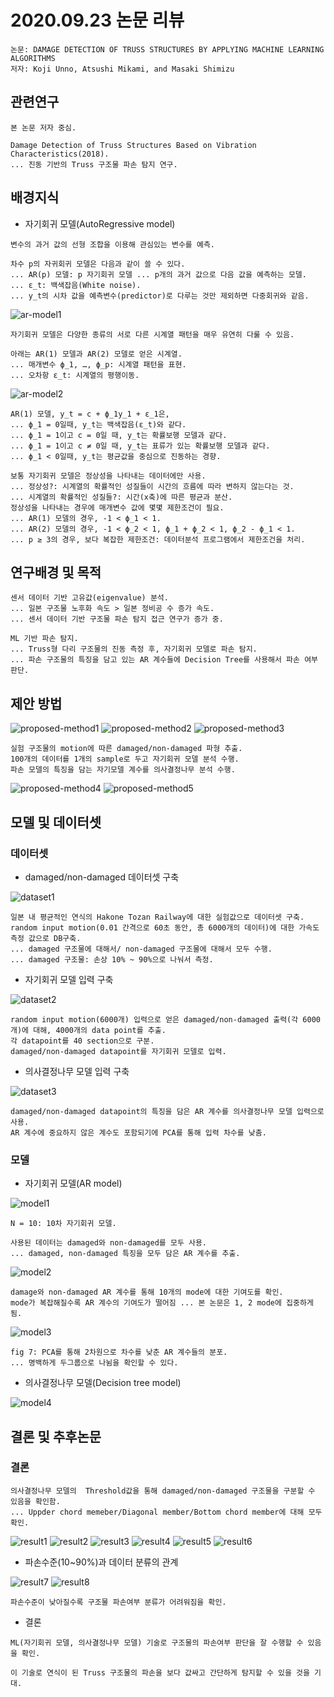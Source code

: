 # 2020.09.23 논문 리뷰

```
논문: DAMAGE DETECTION OF TRUSS STRUCTURES BY APPLYING MACHINE LEARNING ALGORITHMS 
저자: Koji Unno, Atsushi Mikami, and Masaki Shimizu
```

## 관련연구

```
본 논문 저자 중심.

Damage Detection of Truss Structures Based on Vibration Characteristics(2018).
... 진동 기반의 Truss 구조물 파손 탐지 연구.
```

## 배경지식

- 자기회귀 모델(AutoRegressive model)

```
변수의 과거 값의 선형 조합을 이용해 관심있는 변수를 예측.

차수 p의 자귀회귀 모델은 다음과 같이 쓸 수 있다.
... AR(p) 모델: p 자기회귀 모델 ... p개의 과거 값으로 다음 값을 예측하는 모델.
... ε_t: 백색잡음(White noise).
... y_t의 시차 값을 예측변수(predictor)로 다루는 것만 제외하면 다중회귀와 같음.
```

![ar-model1](./img/ar-model1.PNG)

```
자기회귀 모델은 다양한 종류의 서로 다른 시계열 패턴을 매우 유연히 다룰 수 있음.

아래는 AR(1) 모델과 AR(2) 모델로 얻은 시계열.
... 매개변수 ϕ_1, …, ϕ_p: 시계열 패턴을 표현.
... 오차항 ε_t: 시계열의 평행이동.
```

![ar-model2](./img/ar-model2.PNG)

```
AR(1) 모델, y_t = c + ϕ_1y_1 + ε_1은,
... ϕ_1 = 0일때, y_t는 백색잡음(ε_t)와 같다.
... ϕ_1 = 1이고 c = 0일 때, y_t는 확률보행 모델과 같다.
... ϕ_1 = 1이고 c ≠ 0일 때, y_t는 표류가 있는 확률보행 모델과 같다.
... ϕ_1 < 0일때, y_t는 평균값을 중심으로 진동하는 경향.

보통 자기회귀 모델은 정상성을 나타내는 데이터에만 사용.
... 정상성?: 시계열의 확률적인 성질들이 시간의 흐름에 따라 변하지 않는다는 것.
... 시계열의 확률적인 성질들?: 시간(x축)에 따른 평균과 분산.
정상성을 나타내는 경우에 매개변수 값에 몇몇 제한조건이 필요.
... AR(1) 모델의 경우, -1 < ϕ_1 < 1.
... AR(2) 모델의 경우, -1 < ϕ_2 < 1, ϕ_1 + ϕ_2 < 1, ϕ_2 - ϕ_1 < 1.
... p ≥ 3의 경우, 보다 복잡한 제한조건: 데이터분석 프로그램에서 제한조건을 처리.
```

## 연구배경 및 목적

```
센서 데이터 기반 고유값(eigenvalue) 분석.
... 일본 구조물 노후화 속도 > 일본 정비공 수 증가 속도.
... 센서 데이터 기반 구조물 파손 탐지 접근 연구가 증가 중.

ML 기반 파손 탐지.
... Truss형 다리 구조물의 진동 측정 후, 자기회귀 모델로 파손 탐지.
... 파손 구조물의 특징을 담고 있는 AR 계수들에 Decision Tree를 사용해서 파손 여부 판단.
```

## 제안 방법

![proposed-method1](./img/proposed-method1.PNG)
![proposed-method2](./img/proposed-method2.PNG)
![proposed-method3](./img/proposed-method3.PNG)

```
실험 구조물의 motion에 따른 damaged/non-damaged 파형 추출.
100개의 데이터를 1개의 sample로 두고 자기회귀 모델 분석 수행.
파손 모델의 특징을 담는 자기모델 계수를 의사결정나무 분석 수행.
```

![proposed-method4](./img/proposed-method4.PNG)
![proposed-method5](./img/proposed-method5.PNG)

## 모델 및 데이터셋

### 데이터셋

- damaged/non-damaged 데이터셋 구축

![dataset1](./img/dataset1.PNG)

```
일본 내 평균적인 연식의 Hakone Tozan Railway에 대한 실험값으로 데이터셋 구축.
random input motion(0.01 간격으로 60초 동안, 총 6000개의 데이터)에 대한 가속도측정 값으로 DB구축.
... damaged 구조물에 대해서/ non-damaged 구조물에 대해서 모두 수행.
... damaged 구조물: 손상 10% ~ 90%으로 나눠서 측정.
```

- 자기회귀 모델 입력 구축

![dataset2](./img/dataset2.PNG)

```
random input motion(6000개) 입력으로 얻은 damaged/non-damaged 출력(각 6000개)에 대해, 4000개의 data point를 추출.
각 datapoint를 40 section으로 구분.
damaged/non-damaged datapoint를 자기회귀 모델로 입력.
```

- 의사결정나무 모델 입력 구축

![dataset3](./img/dataset3.PNG)

```
damaged/non-damaged datapoint의 특징을 담은 AR 계수를 의사결정나무 모델 입력으로 사용.
AR 계수에 중요하지 않은 계수도 포함되기에 PCA를 통해 입력 차수를 낮춤.
```

### 모델

- 자기회귀 모델(AR model)

![model1](./img/model1.PNG)

```
N = 10: 10차 자기회귀 모델.

사용된 데이터는 damaged와 non-damaged를 모두 사용.
... damaged, non-damaged 특징을 모두 담은 AR 계수를 추출.
```

![model2](./img/model2.PNG)

```
damage와 non-damaged AR 계수를 통해 10개의 mode에 대한 기여도를 확인.
mode가 복잡해질수록 AR 계수의 기여도가 떨어짐 ... 본 논문은 1, 2 mode에 집중하게 됨.
```

![model3](./img/model3.PNG)

```
fig 7: PCA를 통해 2차원으로 차수를 낮춘 AR 계수들의 분포.
... 명백하게 두그룹으로 나뉨을 확인할 수 있다.
```

- 의사결정나무 모델(Decision tree model)

![model4](./img/model4.PNG)

## 결론 및 추후논문

### 결론

```
의사결정나무 모델의  Threshold값을 통해 damaged/non-damaged 구조물을 구분할 수 있음을 확인함.
... Uppder chord memeber/Diagonal member/Bottom chord member에 대해 모두 확인.
```

![result1](./img/result1.PNG)
![result2](./img/result2.PNG)
![result3](./img/result3.PNG)
![result4](./img/result4.PNG)
![result5](./img/result5.PNG)
![result6](./img/result6.PNG)

- 파손수준(10~90%)과 데이터 분류의 관계

![result7](./img/result7.PNG)
![result8](./img/result8.PNG)

```
파손수준이 낮아질수록 구조물 파손여부 분류가 어려워짐을 확인.
```

- 결론

```
ML(자기회귀 모델, 의사결정나무 모델) 기술로 구조물의 파손여부 판단을 잘 수행할 수 있음을 확인.

이 기술로 연식이 된 Truss 구조물의 파손을 보다 값싸고 간단하게 탐지할 수 있을 것을 기대.
```
